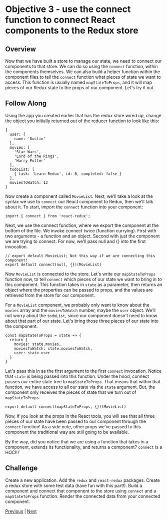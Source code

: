 # Objective 3 - use the connect function to connect React components to the Redux store

##  Overview

Now that we have built a store to manage our state, we need to connect our components to that store. We can do so using the ```connect``` function, within the components themselves. We can also build a helper function within the component files to tell the ```connect``` function what pieces of state we want to access. This function is usually named ```mapStateToProps```, and it will map pieces of our Redux state to the props of our component. Let's try it out.

## Follow Along

Using the app you created earlier that has the redux store wired up, change the object you initially returned out of the reducer function to look like this:

```
{
  user: {
    name: 'Dustin'
  },
  movies: [
    'Star Wars',
    'Lord of the Rings',
    'Harry Potter'
  ],
  todoList: [
    { task: 'Learn Redux', id: 0, completed: false }
  ],
  moviesToWatch: 13
}

```

Now create a component called ```MovieList```. Next, we'll take a look at the syntax we use to ```connect``` our React component to Redux, then we'll talk about it. To start, import the ```connect``` function into your component:

```
import { connect } from 'react-redux';
```

Next, we use the connect function, where we export the component at the bottom of the file. We invoke connect twice (function currying). First with two arguments - a function and an object. Second with just the component we are trying to connect. For now, we'll pass null and {} into the first invocation.

```
// export default MovieList; Not this way if we are connecting this component!
export default connect(null, {})(MovieList)
```

Now ```MovieList``` is connected to the store. Let's write our ```mapStateToProps``` function now, to tell ```connect``` which pieces of our state we want to bring in to this component. This function takes in ```state``` as a parameter, then returns an object where the properties can be passed to props, and the values are retrieved from the store for our component.

For a ```MovieList``` component, we probably only want to know about the ```movies``` array and the ```moviesToWatch``` number, maybe the ```user``` object. We'll not worry about the ```todoList```, since our component doesn't need to know about that part of our state. Let's bring those three pieces of our state into the component.

```
const mapStateToProps = state => {
  return {
    movies: state.movies,
    moviesToWatch: state.moviesToWatch,
    user: state.user
  }
}
```

Let's pass this in as the first argument to the first ```connect``` invocation. Notice that ```state``` is being passed into this function. Under the hood, connect passes our entire state tree to ```mapStateToProps```. That means that within that function, we have access to all our state via the ```state``` argument. But, the component only receives the pieces of state that we turn out of ```mapStateToProps```.

```
export default connect(mapStateToProps, {})(MovieList)
```

Now, if you look at the props in the React tools, you will see that all three pieces of our state have been passed to our component through the ```connect``` function! As a side note, other props we've passed to this component the traditional way are still going to be available.

By the way, did you notice that we are using a function that takes in a component, extends its functionality, and returns a component? ```connect``` is a HOC!!!`


## Challenge

Create a new application. Add the ```redux``` and ```react-redux``` packages. Create a redux store with some test data (have fun with this part!). Build a component and connect that component to the store using ```connect``` and a ```mapStateToProps``` function. Render the connected data from your connected component.





[Previous](./Object_2.md) | [Next](./Object_4.md)


